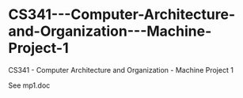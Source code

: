 # CS341---Computer-Architecture-and-Organization---Machine-Project-1
CS341 - Computer Architecture and Organization - Machine Project 1

See mp1.doc

